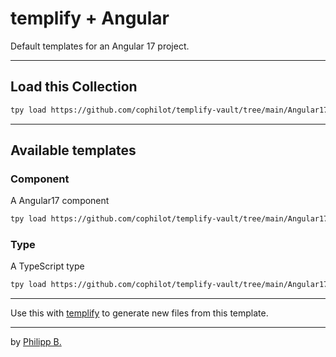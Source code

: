 # templify + Angular

Default templates for an Angular 17 project.

---

## Load this Collection

```bash
tpy load https://github.com/cophilot/templify-vault/tree/main/Angular17
```

---

## Available templates

### Component

A Angular17 component

```bash
tpy load https://github.com/cophilot/templify-vault/tree/main/Angular17/Component -t
```

### Type

A TypeScript type

```bash
tpy load https://github.com/cophilot/templify-vault/tree/main/Angular17/Type -t
```

---

Use this with [templify](https://templify.philipp-bonin.com/) to generate new files from this template.

---

by [Philipp B.](https://github.com/cophilot)
